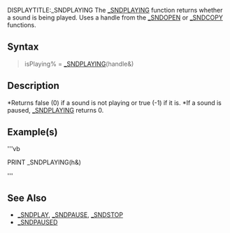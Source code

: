 DISPLAYTITLE:_SNDPLAYING
The [_SNDPLAYING](_SNDPLAYING) function returns whether a sound is being played. Uses a handle from the [_SNDOPEN](_SNDOPEN) or [_SNDCOPY](_SNDCOPY) functions.


## Syntax

> isPlaying% = [_SNDPLAYING](_SNDPLAYING)(handle&)


## Description

*Returns false (0) if a sound is not playing or true (-1) if it is.
*If a sound is paused, [_SNDPLAYING](_SNDPLAYING) returns 0.


## Example(s)


'''vb

PRINT _SNDPLAYING(h&) 

'''


## See Also

* [_SNDPLAY](_SNDPLAY), [_SNDPAUSE](_SNDPAUSE), [_SNDSTOP](_SNDSTOP)
* [_SNDPAUSED](_SNDPAUSED)




